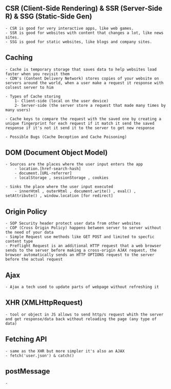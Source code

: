 ## CSR (Client-Side Rendering) & SSR (Server-Side R) & SSG (Static-Side Gen)
    - CSR is good for very interactive apps, like web games.
    - SSR is good for websites with content that changes a lot, like news sites.
    - SSG is good for static websites, like blogs and company sites.

## Caching
    - Cache is temporary storage that saves data to help websites load faster when you revisit them 
    - CDN's (Content Delivery Network) stores copies of your website on servers around the world, when a user make a request it response with colsest server to him
   
    - Types of Cache storing 
        1- Client-side (local on the user device)
        2- Server-side (the server store a request that made many times by many users)

    - Cache keys to compare the request with the saved one by creating a unique fingerprint for each request if it match it send the saved response if it's not it send it to the server to get new response

    - Possible Bugs (Cache Deception and Cache Poisoning)

## DOM (Document Object Model)
    - Sources are the places where the user input enters the app
        - location.[href-search-hash]
        - document.[URL-referrer]
        - localStorage , sessionStorage , cookies

    - Sinks the place where the user input executed
        - innerHtml , outerHtml , document.write() , eval() , setAttribute() , window.location [for redirect]

## Origin Policy
    - SOP Security header protect user data from other websites 
    - COP (Cross Origin Policy) happens between server to server without the need of your data
    - Simple Request use methods like GET POST and limited to specfic content type
    - Preflight Request is an additional HTTP request that a web browser sends to the server before making a cross-origin AJAX request, the browser automatically sends an HTTP OPTIONS request to the server before the actual request


## Ajax
    - Ajax a tech used to update parts of webpage without refreshing it

## XHR (XMLHttpRequest)
    - tool or object in JS allows to send http/s request whith the server and get response/data back without reloading the page (any type of data)

## Fetching API
    - same as the XHR but more simpler it's also an AJAX 
    - fetch('user.json') & catch()
    
## postMessage
    - 


    
